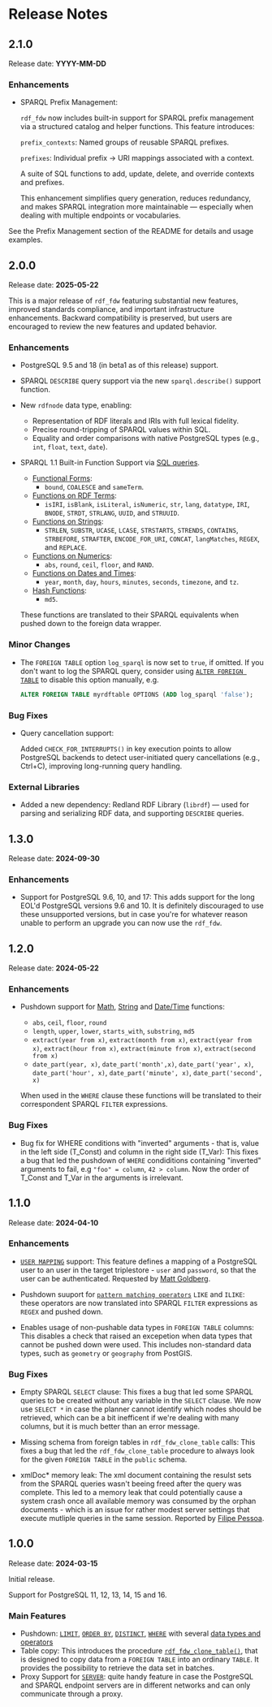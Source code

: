# Release Notes
## 2.1.0
Release date: **YYYY-MM-DD**

### Enhancements

* SPARQL Prefix Management:

  `rdf_fdw` now includes built-in support for SPARQL prefix management via a structured catalog and helper functions. This feature introduces:

  `prefix_contexts`: Named groups of reusable SPARQL prefixes.

  `prefixes`: Individual prefix → URI mappings associated with a context.

  A suite of SQL functions to add, update, delete, and override contexts and prefixes.

  This enhancement simplifies query generation, reduces redundancy, and makes SPARQL integration more maintainable — especially when dealing with multiple endpoints or vocabularies.

See the Prefix Management section of the README for details and usage examples.

## 2.0.0
Release date: **2025-05-22**

This is a major release of `rdf_fdw` featuring substantial new features, improved standards compliance, and important infrastructure enhancements. Backward compatibility is preserved, but users are encouraged to review the new features and updated behavior.

### Enhancements

* PostgreSQL 9.5 and 18 (in beta1 as of this release) support.
* SPARQL `DESCRIBE` query support via the new `sparql.describe()` support function.
* New `rdfnode` data type, enabling:
  * Representation of RDF literals and IRIs with full lexical fidelity.
  * Precise round-tripping of SPARQL values within SQL.
  * Equality and order comparisons with native PostgreSQL types (e.g., `int`, `float`, `text`, `date`).
* SPARQL 1.1 Built-in Function Support via [SQL queries](https://github.com/jimjonesbr/rdf_fdw?tab=readme-ov-file#sparql-functions).
  * [Functional Forms](https://www.w3.org/TR/sparql11-query/#func-forms): 
    * `bound`, `COALESCE` and `sameTerm`.
  * [Functions on RDF Terms](https://www.w3.org/TR/sparql11-query/#func-rdfTerms):
    * `isIRI`, `isBlank`, `isLiteral`, `isNumeric`, `str`, `lang`, `datatype`, `IRI`, `BNODE`, `STRDT`, `STRLANG`, `UUID`, and `STRUUID`.
  * [Functions on Strings](https://www.w3.org/TR/sparql11-query/#func-strings): 
    * `STRLEN`, `SUBSTR`, `UCASE`, `LCASE`, `STRSTARTS`, `STRENDS`, `CONTAINS`, `STRBEFORE`, `STRAFTER`, `ENCODE_FOR_URI`, `CONCAT`, `langMatches`, `REGEX`, and `REPLACE`.
  * [Functions on Numerics](https://www.w3.org/TR/sparql11-query/#func-numerics): 
    * `abs`, `round`, `ceil`, `floor`, and `RAND`.
  * [Functions on Dates and Times](https://www.w3.org/TR/sparql11-query/#func-date-time): 
    * `year`, `month`, `day`, `hours`, `minutes`, `seconds`, `timezone`, and `tz`.
  * [Hash Functions](https://www.w3.org/TR/sparql11-query/#func-hash): 
    * `md5`.

  These functions are translated to their SPARQL equivalents when pushed down to the foreign data wrapper. 

### Minor Changes
* The `FOREIGN TABLE` option `log_sparql` is now set to `true`, if omitted. If you don't want to log the SPARQL query, consider using [`ALTER FOREIGN TABLE`](https://github.com/jimjonesbr/rdf_fdw?tab=readme-ov-file#alter-foreign-table-and-alter-server) to disable this option manually, e.g.

  ```sql
  ALTER FOREIGN TABLE myrdftable OPTIONS (ADD log_sparql 'false');
  ```

### Bug Fixes

* Query cancellation support:

  Added `CHECK_FOR_INTERRUPTS()` in key execution points to allow PostgreSQL backends to detect user-initiated query cancellations (e.g., Ctrl+C), improving long-running query handling.

### External Libraries

 * Added a new dependency: Redland RDF Library (`librdf`) — used for parsing and serializing RDF data, and supporting `DESCRIBE` queries.

## 1.3.0
Release date: **2024-09-30**

### Enhancements

* Support for PostgreSQL 9.6, 10, and 17: This adds support for the long EOL'd PostgreSQL versions 9.6 and 10. It is definitely discouraged to use these unsupported versions, but in case you're for whatever reason unable to perform an upgrade you can now use the `rdf_fdw`. 

## 1.2.0
Release date: **2024-05-22**

### Enhancements

* Pushdown support for [Math](https://www.postgresql.org/docs/current/functions-math.html), [String](https://www.postgresql.org/docs/current/functions-string.html) and [Date/Time](https://www.postgresql.org/docs/current/functions-datetime.html) functions:
  * `abs`, `ceil`, `floor`, `round`
  * `length`, `upper`, `lower`, `starts_with`, `substring`, `md5`
  * `extract(year from x)`, `extract(month from x)`, `extract(year from x)`, `extract(hour from x)`, `extract(minute from x)`, `extract(second from x)`
  * `date_part(year, x)`, `date_part('month',x)`, `date_part('year', x)`, `date_part('hour', x)`, `date_part('minute', x)`, `date_part('second', x)`

  When used in the `WHERE` clause these functions will be translated to their correspondent SPARQL `FILTER` expressions.

### Bug Fixes

* Bug fix for WHERE conditions with "inverted" arguments - that is, value in the left side (T_Const) and column in the right side (T_Var): This fixes a bug that led the pushdown of `WHERE` condiditions containing "inverted" arguments to fail, e.g `"foo" = column`, `42 > column`. Now the order of T_Const and T_Var in the arguments is irrelevant.


## 1.1.0
Release date: **2024-04-10**

### Enhancements

* [`USER MAPPING`](https://github.com/jimjonesbr/rdf_fdw?tab=readme-ov-file#create-user-mapping) support: This feature defines a mapping of a PostgreSQL user to an user in the target triplestore - `user` and `password`, so that the user can be authenticated. Requested by [Matt Goldberg](https://github.com/mgberg). 

* Pushdown suuport for [`pattern matching operators`](https://www.postgresql.org/docs/current/functions-matching.html#FUNCTIONS-LIKE) `LIKE` and `ILIKE`: these operators are now translated into SPARQL `FILTER` expressions as `REGEX` and pushed down.

* Enables usage of non-pushable data types in `FOREIGN TABLE` columns: This disables a check that raised an excepetion when data types that cannot be pushed down were used. This includes non-standard data types, such as `geometry` or `geography` from PostGIS.

### Bug Fixes

* Empty SPARQL `SELECT` clause: This fixes a bug that led some SPARQL queries to be created without any variable in the `SELECT` clause. We now use `SELECT *` in case the planner cannot identify which nodes should be retrieved, which can be a bit inefficent if we're dealing with many columns, but it is much better than an error message.

* Missing schema from foreign tables in `rdf_fdw_clone_table` calls: This fixes a bug that led the `rdf_fdw_clone_table` procedure to always look for the given `FOREIGN TABLE` in the `public` schema.

* xmlDoc* memory leak: The xml document containing the resulst sets from the SPARQL queries wasn't beeing freed after the query was complete. This led to a memory leak that could potentially cause a system crash once all available memory was consumed by the orphan documents - which is an issue for rather modest server settings that execute mutliple queries in the same session. Reported by [Filipe Pessoa](https://github.com/lfpessoa).

## 1.0.0
Release date: **2024-03-15**

Initial release. 

Support for PostgreSQL 11, 12, 13, 14, 15 and 16.

### Main Features

* Pushdown: [`LIMIT`](https://github.com/jimjonesbr/rdf_fdw?tab=readme-ov-file#limit), [`ORDER BY`](https://github.com/jimjonesbr/rdf_fdw?tab=readme-ov-file#order-by), [`DISTINCT`](https://github.com/jimjonesbr/rdf_fdw?tab=readme-ov-file#distinct), [`WHERE`](https://github.com/jimjonesbr/rdf_fdw?tab=readme-ov-file#where) with several [data types and operators](https://github.com/jimjonesbr/rdf_fdw?tab=readme-ov-file#where)
* Table copy: This introduces the procedure [`rdf_fdw_clone_table()`](https://github.com/jimjonesbr/rdf_fdw?tab=readme-ov-file#rdf_fdw_clone_table), that is designed to copy data from a `FOREIGN TABLE` into an ordinary `TABLE`. It provides the possibility to retrieve the data set in batches.
* Proxy Support for [`SERVER`](https://github.com/jimjonesbr/rdf_fdw?tab=readme-ov-file#create-server): quite handy feature in case the PostgreSQL and SPARQL endpoint servers are in different networks and can only communicate through a proxy.
